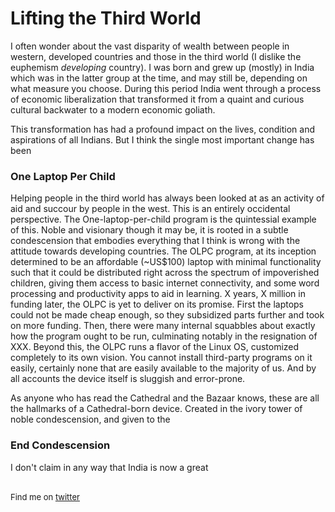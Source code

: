 <meta noindex/>

# Lifting the Third World

I often wonder about the vast disparity of wealth between people in western, developed countries
 and those in the third world (I dislike the euphemism *developing* country). I was born and grew
 up (mostly) in India which was in the latter group at the time, and may still be,
 depending on what measure you choose. During this period India went through a process of
  economic liberalization that transformed it from a quaint and curious cultural backwater to a
  modern economic goliath.

This transformation has had a profound impact on the lives, condition and aspirations of all Indians.
But I think the single most important change has been

### One Laptop Per Child

Helping people in the third world has always been looked at as an activity of aid and succour by
  people in the west. This is an entirely occidental perspective.
The One-laptop-per-child program is the quintessial example of this. Noble
and visionary though it may be, it is rooted in a subtle condescension that embodies everything
that I think is wrong with the attitude towards developing countries. The OLPC program, at its inception
 determined to be an affordable (~US$100) laptop with minimal functionality such that it could be
 distributed right across the spectrum of impoverished children, giving them access to basic
 internet connectivity, and some word processing and productivity apps to aid in learning.
 X years, X million in funding later, the OLPC is yet to deliver on its promise. First the laptops
 could not be made cheap enough, so they subsidized parts further and took on more funding. Then,
 there were many internal squabbles about exactly how the program ought to be run, culminating notably
 in the resignation of XXX. Beyond this, the OLPC runs a flavor of the Linux OS, customized completely
 to its own vision. You cannot install third-party programs on it easily, certainly none that are
 easily available to the majority of us. And by all accounts the device itself is sluggish and
 error-prone.

 As anyone who has read the Cathedral and the Bazaar knows, these are all the hallmarks of a Cathedral-born
 device. Created in the ivory tower of noble condescension, and given to the

### End Condescension

I don't claim in any way that India is now a great

<br>

<div style="font-size: small;">Find me on <a href="http://twitter.com/dhanji">twitter</a></div>

